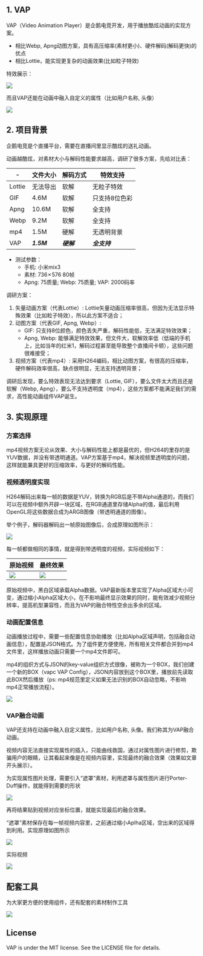 ## 1. VAP

VAP（Video Animation Player）是企鹅电竞开发，用于播放酷炫动画的实现方案。

* 相比Webp, Apng动图方案，具有高压缩率(素材更小)、硬件解码(解码更快)的优点
* 相比Lottie，能实现更复杂的动画效果(比如粒子特效)

特效展示：

![](./images/anim1.gif)

而且VAP还能在动画中融入自定义的属性（比如用户名称, 头像）

![](./images/anim2.gif)


## 2. 项目背景

企鹅电竞是个直播平台，需要在直播间里显示酷炫的送礼动画。


动画越酷炫，对素材大小与解码性能要求越高，调研了很多方案，先给对比表：


-|文件大小|解码方式|特效支持
---|---|---|---
Lottie|无法导出|软解|无粒子特效
GIF|4.6M|软解|只支持8位色彩
Apng|10.6M|软解|全支持
Webp|9.2M|软解|全支持
mp4|1.5M|硬解|无透明背景
VAP|***1.5M***|***硬解***|***全支持***

* 测试参数：
	* 手机: 小米mix3
	* 素材: 736 × 576 80帧
	* Apng: 75质量; Webp: 75质量; VAP: 2000码率

调研方案：

1. 矢量动画方案（代表Lottie）: Lottie矢量动画压缩率很高，但因为无法显示特殊效果（比如粒子特效），所以此方案不适合；
2. 动图方案（代表GIF, Apng, Webp）:
	* GIF: 只支持8位颜色，颜色丢失严重，解码性能低，无法满足特效效果；
	* Apng, Webp: 能够满足特效效果，但文件大，软解效率低（低端的手机上，比如当年的红米1，解码过程甚至能导致整个直播间卡顿），这些问题很难接受；
3. 视频方案（代表mp4）: 采用H264编码，相比动图方案，有很高的压缩率，硬件解码效率很高，缺点很明显，无法支持透明背景；

调研后发现，要么特效表现无法达到要求（Lottie, GIF），要么文件太大而且还是软解（Webp, Apng），要么不支持透明度（mp4），这些方案都不能满足我们的需求，高性能动画组件VAP诞生。


## 3. 实现原理

### 方案选择

mp4视频方案无论从效果、大小与解码性能上都是最优的，但H264的里存的是YUV数据，并没有带透明通道。VAP方案基于mp4，解决视频里透明度的问题，这样就能兼具更好的压缩效率，与更好的解码性能。

### 视频透明度实现

H264解码出来每一帧的数据是YUV，转换为RGB后是不带Alpha通道的，而我们可以在视频中额外开辟一块区域，在RGB通道里存储Alpha的值，最后利用OpenGL将这些数据合成为ARGB图像（带透明通道的图像）。

举个例子，解码器解码出一帧原始图像后，合成原理如图所示：

![](./images/pic1.png)


每一帧都做相同的事情，就是得到带透明度的视频，实际视频如下：

原始视频|最终效果
---|---
![](./images/anim3.gif)|![](./images/anim4.gif)

原始视频中，黑白区域承载Alpha数据。VAP最新版本里实现了Alpha区域大小可变，通过缩小Alpha区域大小，在不影响最终显示效果的同时，能有效减少视频分辨率，提高机型兼容性，而且为VAP的融合特性空余出多余的区域。

### 动画配置信息

动画播放过程中，需要一些配置信息协助播放（比如Alpha区域声明，包括融合动画信息），配置是JSON格式。为了组件更方便使用，所有相关文件都合并到mp4文件里，这样播放动画只需要一个mp4文件即可。

mp4的组织方式与JSON的key-value组织方式很像，被称为一个BOX，我们创建一个新的BOX（vapc VAP Config），JSON内容放到这个BOX里，播放前先读取此BOX然后播放（ps: mp4规范里定义如果无法识别的BOX自动忽略，不影响mp4正常播放流程）。

![](./images/pic2.png)

### VAP融合动画

VAP还支持在动画中融入自定义属性，比如用户名称, 头像。我们称其为VAP融合动画。

视频内容无法直接实现属性的插入，只能曲线救国，通过对属性图片进行修剪，欺骗用户的眼睛，让其看起来像是在视频内容里，实现最终的融合效果（效果如文章开头展示）。

为实现属性图片处理，需要引入“遮罩”素材，利用遮罩与属性图片进行Porter-Duff操作，就能得到需要的形状

![](./images/pic3.png)

再将结果贴到视频对应坐标位置，就能实现最后的融合效果。

“遮罩”素材保存在每一帧视频内容里，之前通过缩小Aplha区域，空出来的区域得到利用。实现原理如图所示

![](./images/pic4.png)

实际视频

![](./images/anim5.gif)


## 配套工具

为大家更方便的使用组件，还有配套的素材制作工具

![](./images/pic5.png)


## License

VAP is under the MIT license. See the LICENSE file for details.
